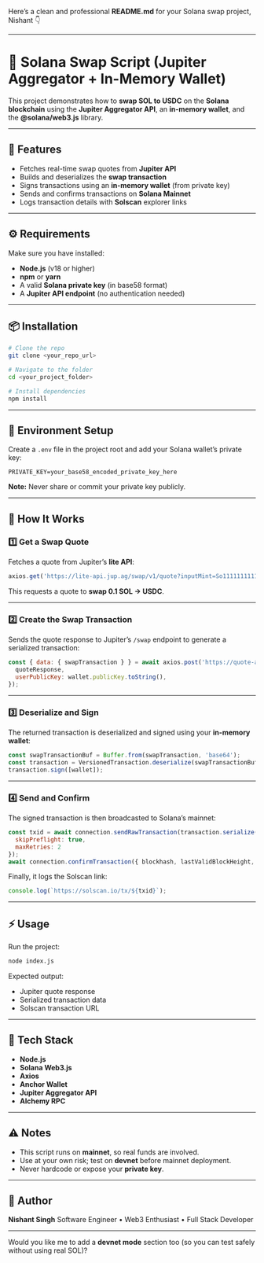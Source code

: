 Here’s a clean and professional **README.md** for your Solana swap project, Nishant 👇

---

# 💱 Solana Swap Script (Jupiter Aggregator + In-Memory Wallet)

This project demonstrates how to **swap SOL to USDC** on the **Solana blockchain** using the **Jupiter Aggregator API**, an **in-memory wallet**, and the **@solana/web3.js** library.

---

## 🚀 Features

* Fetches real-time swap quotes from **Jupiter API**
* Builds and deserializes the **swap transaction**
* Signs transactions using an **in-memory wallet** (from private key)
* Sends and confirms transactions on **Solana Mainnet**
* Logs transaction details with **Solscan** explorer links

---

## ⚙️ Requirements

Make sure you have installed:

* **Node.js** (v18 or higher)
* **npm** or **yarn**
* A valid **Solana private key** (in base58 format)
* A **Jupiter API endpoint** (no authentication needed)

---

## 📦 Installation

```bash
# Clone the repo
git clone <your_repo_url>

# Navigate to the folder
cd <your_project_folder>

# Install dependencies
npm install
```

---

## 🔐 Environment Setup

Create a `.env` file in the project root and add your Solana wallet’s private key:

```env
PRIVATE_KEY=your_base58_encoded_private_key_here
```

**Note:** Never share or commit your private key publicly.

---

## 🧠 How It Works

### 1️⃣ Get a Swap Quote

Fetches a quote from Jupiter’s **lite API**:

```js
axios.get('https://lite-api.jup.ag/swap/v1/quote?inputMint=So11111111111111111111111111111111111111112&outputMint=EPjFWdd5AufqSSqeM2qN1xzybapC8G4wEGGkZwyTDt1v&amount=100000000&slippageBps=50&restrictIntermediateTokens=true');
```

This requests a quote to **swap 0.1 SOL → USDC**.

---

### 2️⃣ Create the Swap Transaction

Sends the quote response to Jupiter’s `/swap` endpoint to generate a serialized transaction:

```js
const { data: { swapTransaction } } = await axios.post('https://quote-api.jup.ag/v6/swap', {
  quoteResponse,
  userPublicKey: wallet.publicKey.toString(),
});
```

---

### 3️⃣ Deserialize and Sign

The returned transaction is deserialized and signed using your **in-memory wallet**:

```js
const swapTransactionBuf = Buffer.from(swapTransaction, 'base64');
const transaction = VersionedTransaction.deserialize(swapTransactionBuf);
transaction.sign([wallet]);
```

---

### 4️⃣ Send and Confirm

The signed transaction is then broadcasted to Solana’s mainnet:

```js
const txid = await connection.sendRawTransaction(transaction.serialize(), {
  skipPreflight: true,
  maxRetries: 2
});
await connection.confirmTransaction({ blockhash, lastValidBlockHeight, signature: txid });
```

Finally, it logs the Solscan link:

```js
console.log(`https://solscan.io/tx/${txid}`);
```

---

## ⚡ Usage

Run the project:

```bash
node index.js
```

Expected output:

* Jupiter quote response
* Serialized transaction data
* Solscan transaction URL

---

## 🧩 Tech Stack

* **Node.js**
* **Solana Web3.js**
* **Axios**
* **Anchor Wallet**
* **Jupiter Aggregator API**
* **Alchemy RPC**

---

## ⚠️ Notes

* This script runs on **mainnet**, so real funds are involved.
* Use at your own risk; test on **devnet** before mainnet deployment.
* Never hardcode or expose your **private key**.

---

## 🧠 Author

**Nishant Singh**
Software Engineer • Web3 Enthusiast • Full Stack Developer

---

Would you like me to add a **devnet mode** section too (so you can test safely without using real SOL)?

